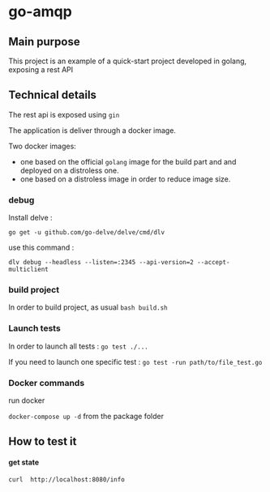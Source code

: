 # go-amqp

## Main purpose
This project is an example of a quick-start project developed in golang, exposing a rest API

## Technical details
The rest api is exposed using `gin`

The application is deliver through a docker image.

Two docker images: 
- one based on the official `golang` image for the build part and and deployed on a distroless one.
- one based on a distroless image in order to reduce image size.


### debug

Install delve :

`go get -u github.com/go-delve/delve/cmd/dlv`

use this command :

`dlv debug --headless --listen=:2345 --api-version=2 --accept-multiclient`

### build project
In order to build project, as usual `bash build.sh`

### Launch tests
In order to launch all tests : `go test ./...`

If you need to launch one specific test : `go test -run path/to/file_test.go`

### Docker commands

run docker

`docker-compose up -d` from the package folder

## How to test it

#### get state
```
curl  http://localhost:8080/info
```
